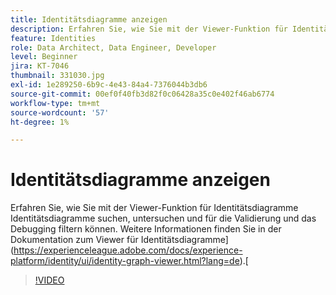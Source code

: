 ```yaml
---
title: Identitätsdiagramme anzeigen
description: Erfahren Sie, wie Sie mit der Viewer-Funktion für Identitätsdiagramme Identitätsdiagramme suchen, untersuchen und für die Validierung und das Debugging filtern können.
feature: Identities
role: Data Architect, Data Engineer, Developer
level: Beginner
jira: KT-7046
thumbnail: 331030.jpg
exl-id: 1e289250-6b9c-4e43-84a4-7376044b3db6
source-git-commit: 00ef0f40fb3d82f0c06428a35c0e402f46ab6774
workflow-type: tm+mt
source-wordcount: '57'
ht-degree: 1%

---
```


# Identitätsdiagramme anzeigen

Erfahren Sie, wie Sie mit der Viewer-Funktion für Identitätsdiagramme Identitätsdiagramme suchen, untersuchen und für die Validierung und das Debugging filtern können. Weitere Informationen finden Sie in der Dokumentation zum Viewer für Identitätsdiagramme](https://experienceleague.adobe.com/docs/experience-platform/identity/ui/identity-graph-viewer.html?lang=de).[

>[!VIDEO](https://video.tv.adobe.com/v/331030?learn=on)


